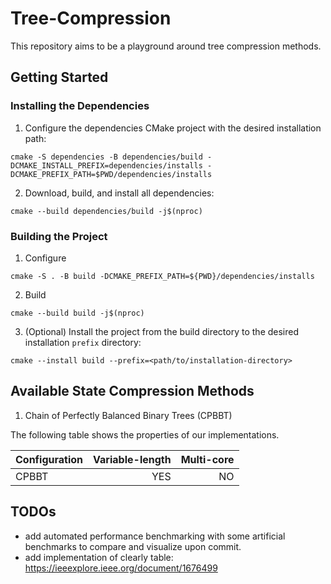 # Tree-Compression

This repository aims to be a playground around tree compression methods.

## Getting Started

### Installing the Dependencies

1. Configure the dependencies CMake project with the desired installation path:
```console
cmake -S dependencies -B dependencies/build -DCMAKE_INSTALL_PREFIX=dependencies/installs -DCMAKE_PREFIX_PATH=$PWD/dependencies/installs
```
2. Download, build, and install all dependencies:
```console
cmake --build dependencies/build -j$(nproc)
```

### Building the Project

1. Configure

```console
cmake -S . -B build -DCMAKE_PREFIX_PATH=${PWD}/dependencies/installs
```

2. Build
```console
cmake --build build -j$(nproc)
```

3. (Optional) Install the project from the build directory to the desired installation `prefix` directory:
```console
cmake --install build --prefix=<path/to/installation-directory>
```

## Available State Compression Methods

1. Chain of Perfectly Balanced Binary Trees (CPBBT)

The following table shows the properties of our implementations.

| Configuration     |     Variable-length | Multi-core      |
| :---------------- | ------------------: | --------------: | 
| CPBBT             |                 YES |              NO |

## TODOs

- add automated performance benchmarking with some artificial benchmarks to compare and visualize upon commit.
- add implementation of clearly table: https://ieeexplore.ieee.org/document/1676499
